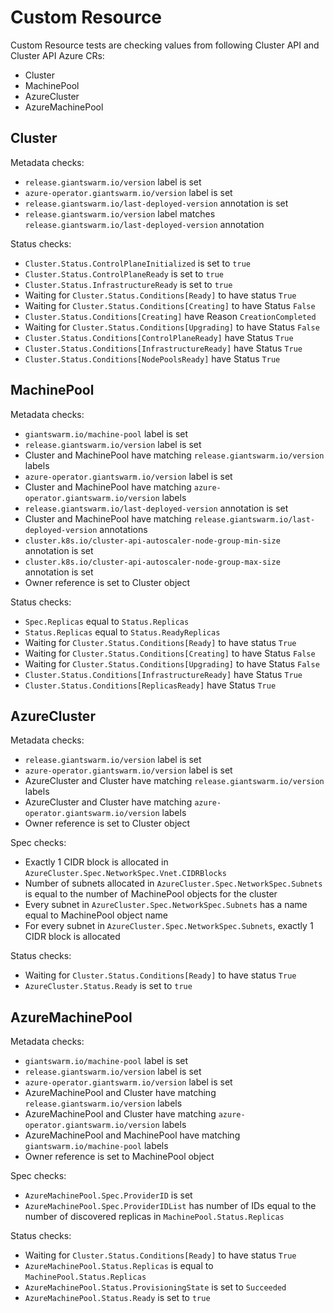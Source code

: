 # Custom Resource

Custom Resource tests are checking values from following Cluster API and Cluster API Azure CRs:

- Cluster
- MachinePool
- AzureCluster
- AzureMachinePool

## Cluster

Metadata checks:

- `release.giantswarm.io/version` label is set
- `azure-operator.giantswarm.io/version` label is set
- `release.giantswarm.io/last-deployed-version` annotation is set
- `release.giantswarm.io/version` label matches `release.giantswarm.io/last-deployed-version` annotation

Status checks:

- `Cluster.Status.ControlPlaneInitialized` is set to `true`
- `Cluster.Status.ControlPlaneReady` is set to `true`
- `Cluster.Status.InfrastructureReady` is set to `true`
- Waiting for `Cluster.Status.Conditions[Ready]` to have status `True`
- Waiting for `Cluster.Status.Conditions[Creating]` to have Status `False`
- `Cluster.Status.Conditions[Creating]` have Reason `CreationCompleted`
- Waiting for `Cluster.Status.Conditions[Upgrading]` to have Status `False`
- `Cluster.Status.Conditions[ControlPlaneReady]` have Status `True`
- `Cluster.Status.Conditions[InfrastructureReady]` have Status `True`
- `Cluster.Status.Conditions[NodePoolsReady]` have Status `True`

## MachinePool

Metadata checks:

- `giantswarm.io/machine-pool` label is set
- `release.giantswarm.io/version` label is set
- Cluster and MachinePool have matching `release.giantswarm.io/version` labels
- `azure-operator.giantswarm.io/version` label is set
- Cluster and MachinePool have matching `azure-operator.giantswarm.io/version` labels
- `release.giantswarm.io/last-deployed-version` annotation is set
- Cluster and MachinePool have matching `release.giantswarm.io/last-deployed-version` annotations
- `cluster.k8s.io/cluster-api-autoscaler-node-group-min-size` annotation is set
- `cluster.k8s.io/cluster-api-autoscaler-node-group-max-size` annotation is set
- Owner reference is set to Cluster object

Status checks:

- `Spec.Replicas` equal to `Status.Replicas`
- `Status.Replicas` equal to `Status.ReadyReplicas`
- Waiting for `Cluster.Status.Conditions[Ready]` to have status `True`
- Waiting for `Cluster.Status.Conditions[Creating]` to have Status `False`
- Waiting for `Cluster.Status.Conditions[Upgrading]` to have Status `False`
- `Cluster.Status.Conditions[InfrastructureReady]` have Status `True`
- `Cluster.Status.Conditions[ReplicasReady]` have Status `True`

## AzureCluster

Metadata checks:

- `release.giantswarm.io/version` label is set
- `azure-operator.giantswarm.io/version` label is set
- AzureCluster and Cluster have matching `release.giantswarm.io/version` labels
- AzureCluster and Cluster have matching `azure-operator.giantswarm.io/version` labels
- Owner reference is set to Cluster object

Spec checks:

- Exactly 1 CIDR block is allocated in `AzureCluster.Spec.NetworkSpec.Vnet.CIDRBlocks`
- Number of subnets allocated in `AzureCluster.Spec.NetworkSpec.Subnets` is equal to the number of MachinePool objects
  for the cluster
- Every subnet in `AzureCluster.Spec.NetworkSpec.Subnets` has a name equal to MachinePool object name
- For every subnet in `AzureCluster.Spec.NetworkSpec.Subnets`, exactly 1 CIDR block is allocated

Status checks:

- Waiting for `Cluster.Status.Conditions[Ready]` to have status `True`
- `AzureCluster.Status.Ready` is set to `true`

## AzureMachinePool

Metadata checks:

- `giantswarm.io/machine-pool` label is set
- `release.giantswarm.io/version` label is set
- `azure-operator.giantswarm.io/version` label is set
- AzureMachinePool and Cluster have matching `release.giantswarm.io/version` labels
- AzureMachinePool and Cluster have matching `azure-operator.giantswarm.io/version` labels
- AzureMachinePool and MachinePool have matching `giantswarm.io/machine-pool` labels
- Owner reference is set to MachinePool object

Spec checks:

- `AzureMachinePool.Spec.ProviderID` is set
- `AzureMachinePool.Spec.ProviderIDList` has number of IDs equal to the number of discovered replicas
  in `MachinePool.Status.Replicas`

Status checks:

- Waiting for `Cluster.Status.Conditions[Ready]` to have status `True`
- `AzureMachinePool.Status.Replicas` is equal to `MachinePool.Status.Replicas`
- `AzureMachinePool.Status.ProvisioningState` is set to `Succeeded`
- `AzureMachinePool.Status.Ready` is set to `true`
